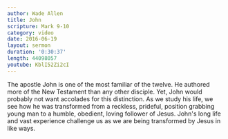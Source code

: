 ```yaml
---
author: Wade Allen
title: John
scripture: Mark 9-10
category: video
date: 2016-06-19
layout: sermon
duration: '0:30:37' 
length: 44098057
youtube: KblI52Zi2cI
---
```


The apostle John is one of the most familiar of the twelve. He authored more of the New Testament than any other disciple. Yet, John would probably not want accolades for this distinction. As we study his life, we see how he was transformed from a reckless, prideful, position grabbing young man to a humble, obedient, loving follower of Jesus. John's long life and vast experience challenge us as we are being transformed by Jesus in like ways.

